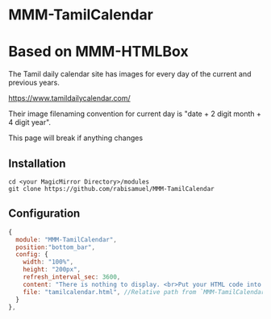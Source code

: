 # MMM-TamilCalendar
# Based on MMM-HTMLBox

The Tamil daily calendar site has images for every day of the current and previous years.

https://www.tamildailycalendar.com/

Their image filenaming convention for current day is "date + 2 digit month + 4 digit year".

This page will break if anything changes

## Installation
```shell
cd <your MagicMirror Directory>/modules
git clone https://github.com/rabisamuel/MMM-TamilCalendar
```

## Configuration
```javascript
{
  module: "MMM-TamilCalendar",
  position:"bottom_bar",
  config: {
    width: "100%",
    height: "200px",
    refresh_interval_sec: 3600,
    content: "There is nothing to display. <br>Put your HTML code into content field in 'config.js'.",
    file: "tamilcalendar.html", //Relative path from `MMM-TamilCalendar`
  }
},
```